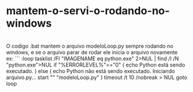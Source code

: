 # mantem-o-servi-o-rodando-no-windows
<br>
O codigo .bat mantem o arquivo modeloLoop.py sempre rodando no windows, e se o arquivo parar de rodar ele inicia o arquivo novamente
<br>
ex:
```
:loop
tasklist /FI "IMAGENAME eq python.exe" 2>NUL | find /I /N "python.exe">NUL
if "%ERRORLEVEL%"=="0" (
    echo Python está sendo executado.
) else (
    echo Python não está sendo executado. Iniciando arquivo.py...
    start "" "modeloLoop.py"
)
timeout /t 10 /nobreak > NUL
goto loop

```
